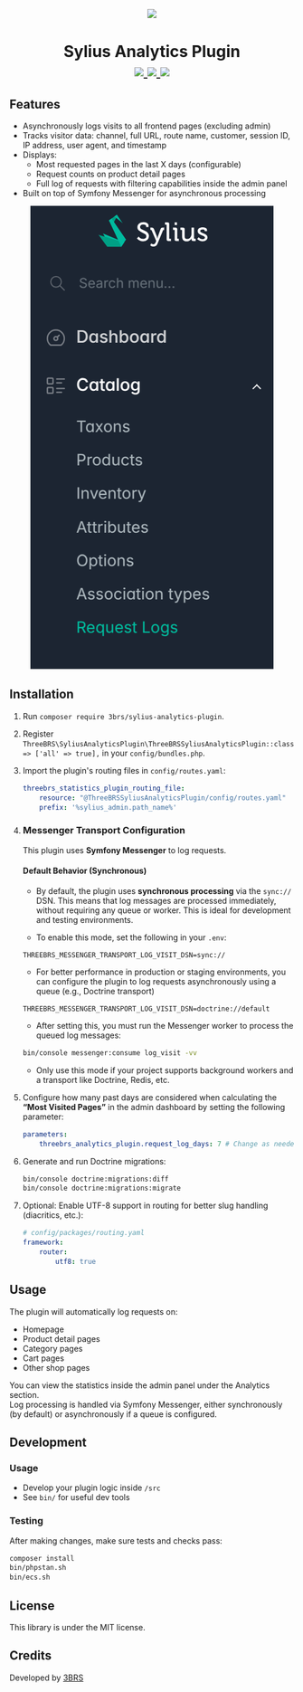<p align="center">
    <a href="https://www.3brs.com" target="_blank">
        <img src="https://3brs1.fra1.cdn.digitaloceanspaces.com/3brs/logo/3BRS-logo-sylius-200.png"/>
    </a>
</p>

<h1 align="center">
Sylius Analytics Plugin
<br />
	<a href="https://packagist.org/packages/3brs/sylius-analytics-plugin" title="License" target="_blank">
        <img src="https://img.shields.io/packagist/l/3brs/sylius-analytics-plugin" />
    </a>
    <a href="https://packagist.org/packages/3brs/sylius-analytics-plugin" title="Version" target="_blank">
        <img src="https://img.shields.io/packagist/v/3brs/sylius-analytics-plugin" />
    </a>
    <a href="https://circleci.com/gh/3BRS/sylius-analytics-plugin" title="Build status" target="_blank">
        <img src="https://circleci.com/gh/3BRS/sylius-analytics-plugin.svg?style=shield" />
    </a>
</h1>

## Features

* Asynchronously logs visits to all frontend pages (excluding admin)
* Tracks visitor data: channel, full URL, route name, customer, session ID, IP address, user agent, and timestamp
* Displays:
  - Most requested pages in the last X days (configurable)
  - Request counts on product detail pages
  - Full log of requests with filtering capabilities inside the admin panel
* Built on top of Symfony Messenger for asynchronous processing

<p align="center">
  <img src="https://github.com/3BRS/sylius-analytics-plugin/blob/AK/doc/admin-dashboard-request-logs.png?raw=true" />
</p>


## Installation

1. Run `composer require 3brs/sylius-analytics-plugin`.
2. Register `ThreeBRS\SyliusAnalyticsPlugin\ThreeBRSSyliusAnalyticsPlugin::class => ['all' => true],` in your `config/bundles.php`.
3. Import the plugin's routing files in `config/routes.yaml`:

    ```yaml
    threebrs_statistics_plugin_routing_file:
        resource: "@ThreeBRSSyliusAnalyticsPlugin/config/routes.yaml"
        prefix: '%sylius_admin.path_name%'
    ```
4. ### Messenger Transport Configuration

    This plugin uses **Symfony Messenger** to log requests.

    #### Default Behavior (Synchronous)

    * By default, the plugin uses **synchronous processing** via the `sync://` DSN. This means that log messages are processed immediately, without requiring any queue or worker. This is ideal for development and testing environments.

    * To enable this mode, set the following in your `.env`:

    ```dotenv
    THREEBRS_MESSENGER_TRANSPORT_LOG_VISIT_DSN=sync://
    ```

    * For better performance in production or staging environments, you can configure the plugin to log requests asynchronously using a queue (e.g., Doctrine transport)

    ```dotenv
    THREEBRS_MESSENGER_TRANSPORT_LOG_VISIT_DSN=doctrine://default
    ```

    * After setting this, you must run the Messenger worker to process the queued log messages:

    ```bash
    bin/console messenger:consume log_visit -vv
    ```
    * Only use this mode if your project supports background workers and a transport like Doctrine, Redis, etc.

5. Configure how many past days are considered when calculating the **“Most Visited Pages”** in the admin dashboard by setting the following parameter:

    ```yaml
    parameters:
        threebrs_analytics_plugin.request_log_days: 7 # Change as needed
    ```

6. Generate and run Doctrine migrations:

    ```bash
    bin/console doctrine:migrations:diff 
    bin/console doctrine:migrations:migrate
    ```

7. Optional: Enable UTF-8 support in routing for better slug handling (diacritics, etc.):

    ```yaml
    # config/packages/routing.yaml
    framework:
        router:
            utf8: true
    ```

## Usage

The plugin will automatically log requests on:

- Homepage
- Product detail pages
- Category pages
- Cart pages
- Other shop pages

You can view the statistics inside the admin panel under the Analytics section.  
Log processing is handled via Symfony Messenger, either synchronously (by default) or asynchronously if a queue is configured.

## Development


### Usage

- Develop your plugin logic inside `/src`
- See `bin/` for useful dev tools

### Testing

After making changes, make sure tests and checks pass:

```bash
composer install
bin/phpstan.sh
bin/ecs.sh
```


License
-------
This library is under the MIT license.

Credits
-------
Developed by [3BRS](https://3brs.com)
